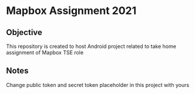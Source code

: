 # Mapbox Assignment 2021

## Objective
This repository is created to host Android project related to take home assignment of Mapbox TSE role

## Notes
Change public token and secret token placeholder in this project with yours
